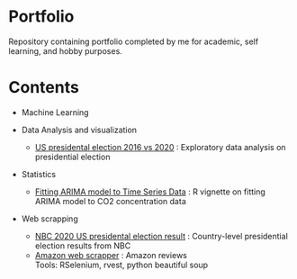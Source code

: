 # Portfolio
Repository containing portfolio completed by me for academic, self learning, and hobby purposes. 
# Contents
* Machine Learning 

* Data Analysis and visualization
  * [US presidental election 2016 vs 2020](https://rpubs.com/ckltse/810034) : Exploratory data analysis on presidential election 

* Statistics
  * [Fitting ARIMA model to Time Series Data](https://rpubs.com/ckltse/810035) : R vignette on fitting ARIMA model to CO2 concentration data 

* Web scrapping 
  * [NBC 2020 US presidental election result](https://github.com/charlottetse33/portfolio/blob/main/NBC%20US%20election/web%20scrapping.R) : Country-level presidential election results from NBC 
  * [Amazon web scrapper](https://github.com/charlottetse33/portfolio/blob/main/Amazon%20web%20scrapping/Web_scrapper%20-%20Amazon%20reviews.py) : Amazon reviews \
Tools: RSelenium, rvest, python beautiful soup


